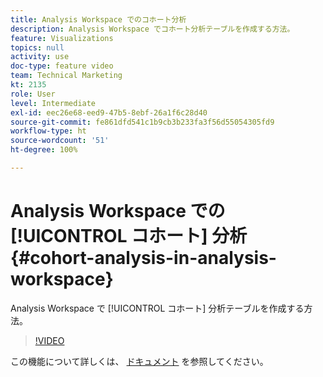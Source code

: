 ```yaml
---
title: Analysis Workspace でのコホート分析
description: Analysis Workspace でコホート分析テーブルを作成する方法。
feature: Visualizations
topics: null
activity: use
doc-type: feature video
team: Technical Marketing
kt: 2135
role: User
level: Intermediate
exl-id: eec26e68-eed9-47b5-8ebf-26a1f6c28d40
source-git-commit: fe861dfd541c1b9cb3b233fa3f56d55054305fd9
workflow-type: ht
source-wordcount: '51'
ht-degree: 100%

---
```


# Analysis Workspace での [!UICONTROL コホート] 分析 {#cohort-analysis-in-analysis-workspace}

Analysis Workspace で [!UICONTROL コホート] 分析テーブルを作成する方法。 

>[!VIDEO](https://video.tv.adobe.com/v/23990/?quality=12)

この機能について詳しくは、 [ドキュメント](https://experienceleague.adobe.com/docs/analytics/analyze/analysis-workspace/visualizations/cohort-table/cohort-analysis.html?lang=ja) を参照してください。
